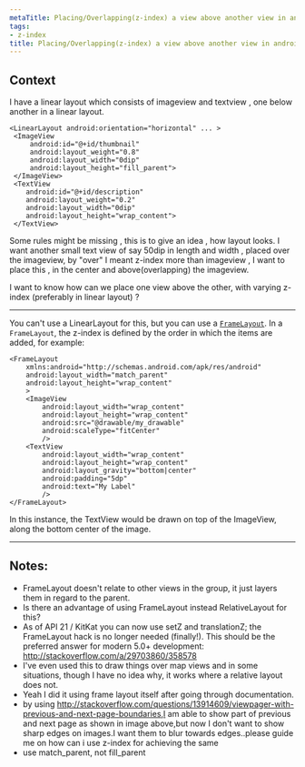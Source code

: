 ```yaml
---
metaTitle: Placing/Overlapping(z-index) a view above another view in android
tags:
- z-index
title: Placing/Overlapping(z-index) a view above another view in android
---
```


## Context

I have a linear layout which consists of imageview and textview , one below another in a linear layout. 



```
<LinearLayout android:orientation="horizontal" ... >
 <ImageView 
     android:id="@+id/thumbnail"
     android:layout_weight="0.8" 
     android:layout_width="0dip"
     android:layout_height="fill_parent">
 </ImageView>
 <TextView 
    android:id="@+id/description"
    android:layout_weight="0.2"
    android:layout_width="0dip"
    android:layout_height="wrap_content">
 </TextView>

```


Some rules might be missing , this is to give an idea , how layout looks.
I want another small text view of say 50dip in length and width , placed over the imageview, by "over" I meant z-index more than imageview , I want to place this , in the center and above(overlapping) the imageview.


I want to know how can we place one view above the other, with varying z-index (preferably in linear layout) ?



---

You can't use a LinearLayout for this, but you can use a [`FrameLayout`](http://developer.android.com/reference/android/widget/FrameLayout.html). In a `FrameLayout`, the z-index is defined by the order in which the items are added, for example:



```
<FrameLayout
    xmlns:android="http://schemas.android.com/apk/res/android"
    android:layout_width="match_parent"
    android:layout_height="wrap_content"
    >
    <ImageView
        android:layout_width="wrap_content"
        android:layout_height="wrap_content"
        android:src="@drawable/my_drawable"
        android:scaleType="fitCenter"
        />
    <TextView
        android:layout_width="wrap_content"
        android:layout_height="wrap_content"
        android:layout_gravity="bottom|center"
        android:padding="5dp"
        android:text="My Label"
        />
</FrameLayout>

```

In this instance, the TextView would be drawn on top of the ImageView, along the bottom center of the image.



---

## Notes:

- FrameLayout doesn't relate to other views in the group, it just layers them in regard to the parent.
- Is there an advantage of using FrameLayout instead RelativeLayout for this?
- As of API 21 / KitKat you can now use setZ and translationZ; the FrameLayout hack is no longer needed (finally!). This should be the preferred answer for modern 5.0+ development: http://stackoverflow.com/a/29703860/358578
- I've even used this to draw things over map views and in some situations, though I have no idea why, it works where a relative layout does not.
- Yeah I did it using frame layout itself after going through documentation.
- by using http://stackoverflow.com/questions/13914609/viewpager-with-previous-and-next-page-boundaries,I am able to show part of previous and next page as shown in image above,but now I don't want to show sharp edges on images.I want them to blur towards edges..please guide me on how can i use z-index for achieving the same
- use match_parent, not fill_parent
